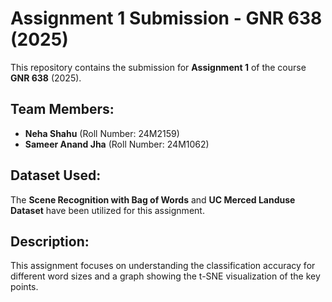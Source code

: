 # Assignment 1 Submission - GNR 638 (2025)

This repository contains the submission for **Assignment 1** of the course **GNR 638** (2025).  

## Team Members:
- **Neha Shahu** (Roll Number: 24M2159)  
- **Sameer Anand Jha** (Roll Number: 24M1062)  

## Dataset Used:
The **Scene Recognition with Bag of Words** and **UC Merced Landuse Dataset** have been utilized for this assignment.  

## Description:
This assignment focuses on understanding the classification accuracy for different word sizes and a graph showing the t-SNE visualization of the key points.  
